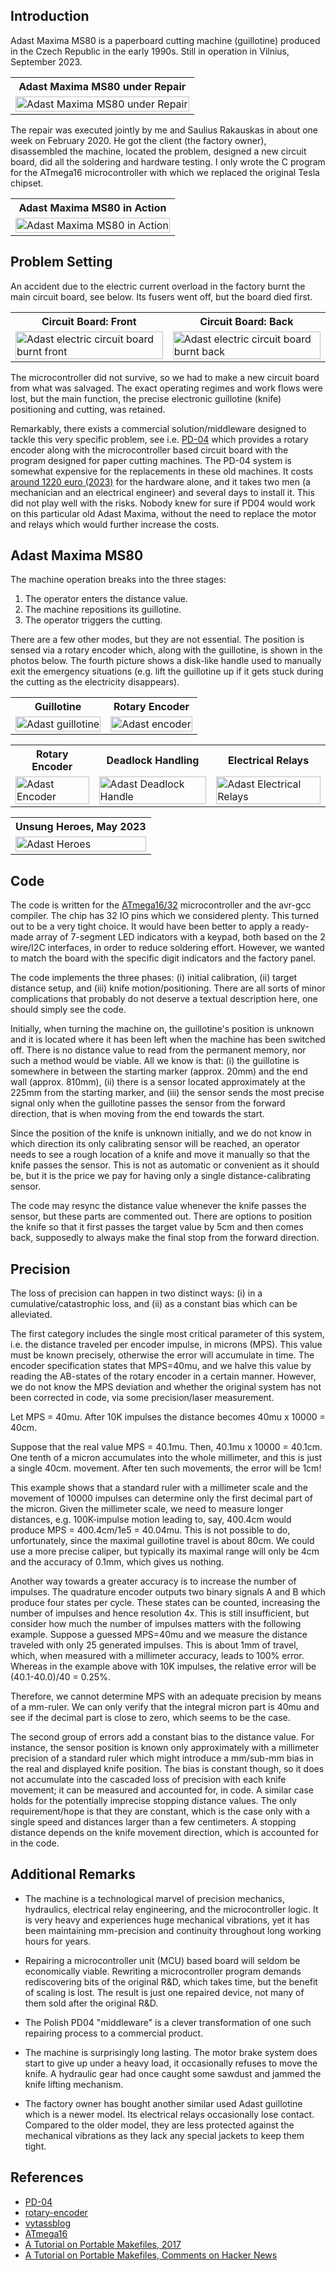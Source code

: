 
## Introduction

Adast Maxima MS80 is a paperboard cutting machine (guillotine) produced in the Czech Republic in the early 1990s. Still in operation in Vilnius, September 2023.

<table>
<tr>
<th style="text-align:center"> Adast Maxima MS80 under Repair</th>
</tr>
<tr>
<td>
<img src="./images/adastMain.jpg"  alt="Adast Maxima MS80 under Repair" width="100%" >
</td>
</tr>
</table>

The repair was executed jointly by me and Saulius Rakauskas in about one week on February 2020. He got the client (the factory owner), disassembled the machine, located the problem, designed a new circuit board, did all the soldering and hardware testing. I only wrote the C program for the ATmega16 microcontroller with which we replaced the original Tesla chipset. 

<table>
<tr>
<th style="text-align:center"> Adast Maxima MS80 in Action</th>
</tr>
<tr>
<td>
<img src="./images/adastAction.jpg"  alt="Adast Maxima MS80 in Action" width="100%" >
</td>
</tr>
</table>

## Problem Setting

An accident due to the electric current overload in the factory burnt the main circuit board, see below. Its fusers went off, but the board died first.

<table>
<tr>
<th style="text-align:center"> Circuit Board: Front </th>
<th style="text-align:center"> Circuit Board: Back </th>
</tr>
<tr>
<td>

<img src="./images/adastFront.jpg"  alt="Adast electric circuit board burnt front" width="100%" >

</td>
<td>

<img src="./images/adastBack.jpg"  alt="Adast electric circuit board burnt back" width="100%" >

</td>
</tr>
</table>

The microcontroller did not survive, so we had to make a new circuit board from what was salvaged. The exact operating regimes and work flows were lost, but the main function, the precise electronic guillotine (knife) positioning and cutting, was retained.

Remarkably, there exists a commercial solution/middleware designed to tackle this very specific problem, see i.e. [PD-04][1] which provides a rotary encoder along with the microcontroller based circuit board with the program designed for paper cutting machines. The PD-04 system is somewhat expensive for the replacements in these old machines. It costs [around 1220 euro (2023)](https://www.en.chip-elektronika.pl/readers-programmers-for-paper-cutters/control-system-pd-04/) for the hardware alone, and it takes two men (a mechanician and an electrical engineer) and several days to install it. This did not play well with the risks. Nobody knew for sure if PD04 would work on this particular old Adast Maxima, without the need to replace the motor and relays which would further increase the costs.

## Adast Maxima MS80

The machine operation breaks into the three stages:

1. The operator enters the distance value.
2. The machine repositions its guillotine.
3. The operator triggers the cutting.

There are a few other modes, but they are not essential. The position is sensed via a rotary encoder which, along with the guillotine, is shown in the photos below. The fourth picture shows a disk-like handle used to manually exit the emergency situations (e.g. lift the guillotine up if it gets stuck during the cutting as the electricity disappears).

<table>
<tr>
<th> Guillotine </th>
<th> Rotary Encoder</th>
</tr>
<tr>
<td>

<img src="./images/adastKnife.jpg"  alt="Adast guillotine" width="100%" >

</td>
<td>

<img src="./images/adastCounterZoom.jpg"  alt="Adast encoder" width="100%" >

</td>
</tr>
</table>

<table>
<tr>
<th> Rotary Encoder </th>
<th> Deadlock Handling </th>
<th> Electrical Relays </th>
</tr>
<tr>
<td>

<img src="./images/adastCounterRemoved.jpg"  alt="Adast Encoder" width="100%" >

</td>
<td>

<img src="./images/adastDeadlockHandle.jpg"  alt="Adast Deadlock Handle" width="100%" >

</td>
<td>

<img src="./images/adastRelays.jpg"  alt="Adast Electrical Relays" width="100%" >

</td>
</tr>
</table>

<table>
<tr>
<th style="text-align:center"> Unsung Heroes, May 2023</th>
</tr>
<tr>
<td>
<img src="./images/adastPeople.jpg"  alt="Adast Heroes" width="100%" >
</td>
</tr>
</table>

## Code

The code is written for the [ATmega16/32][4] microcontroller and the avr-gcc compiler. The chip has 32 IO pins which we considered plenty. This turned out to be a very tight choice. It would have been better to apply a ready-made array of 7-segment LED indicators with a keypad, both based on the 2 wire/I2C interfaces, in order to reduce soldering effort. However, we wanted to match the board with the specific digit indicators and the factory panel.

The code implements the three phases: (i) initial calibration, (ii) target distance setup, and (iii) knife motion/positioning. There are all sorts of minor complications that probably do not deserve a textual description here, one should simply see the code. 
  
Initially, when turning the machine on, the guillotine's position is unknown and it is located where it has been left when the machine has been switched off. There is no distance value to read from the permanent memory, nor such a method would be viable. All we know is that: (i) the guillotine is somewhere in between the starting marker (approx. 20mm) and the end wall (approx. 810mm), (ii) there is a sensor located approximately at the 225mm from the starting marker, and (iii) the sensor sends the most precise signal only when the guillotine passes the sensor from the forward direction, that is when moving from the end towards the start.

Since the position of the knife is unknown initially, and we do not know in which direction its only calibrating sensor will be reached, an operator needs to see a rough location of a knife and move it manually so that the knife passes the sensor. This is not as automatic or convenient as it should be, but it is the price we pay for having only a single distance-calibrating sensor.

The code may resync the distance value whenever the knife passes the sensor, but these parts are commented out. There are options to position the knife so that it first passes the target value by 5cm and then comes back, supposedly to always make the final stop from the forward direction.

## Precision 

The loss of precision can happen in two distinct ways: (i) in a cumulative/catastrophic loss, and (ii) as a constant bias which can be alleviated.

The first category includes the single most critical parameter of this system, i.e. the distance traveled per encoder impulse, in microns (MPS). This value must be known precisely, otherwise the error will accumulate in time. The encoder specification states that MPS=40mu, and we halve this value by reading the AB-states of the rotary encoder in a certain manner. However, we do not know the MPS deviation and whether the original system has not been corrected in code, via some precision/laser measurement.

Let MPS = 40mu. After 10K impulses the distance becomes 40mu x 10000 = 40cm.

Suppose that the real value MPS = 40.1mu. Then, 40.1mu x 10000 = 40.1cm. One tenth of a micron accumulates into the whole millimeter, and this is just a single 40cm. movement. After ten such movements, the error will be 1cm!

This example shows that a standard ruler with a millimeter scale and the movement of 10000 impulses can determine only the first decimal part of the micron. Given the millimeter scale, we need to measure longer distances, e.g. 100K-impulse motion leading to, say, 400.4cm would produce MPS = 400.4cm/1e5 = 40.04mu. This is not possible to do, unfortunately, since the maximal guillotine travel is about 80cm. We could use a more precise caliper, but typically its maximal range will only be 4cm and the accuracy of 0.1mm, which gives us nothing.

Another way towards a greater accuracy is to increase the number of impulses. The quadrature encoder outputs two binary signals A and B which produce four states per cycle. These states can be counted, increasing the number of impulses and hence resolution 4x. This is still insufficient, but consider how much the number of impulses matters with the following example. Suppose a guessed MPS=40mu and we measure the distance traveled with only 25 generated impulses. This is about 1mm of travel, which, when measured with a millimeter accuracy, leads to 100% error. Whereas in the example above with 10K impulses, the relative error will be (40.1-40.0)/40 = 0.25%.  

Therefore, we cannot determine MPS with an adequate precision by means of a mm-ruler. We can only verify that the integral micron part is 40mu and see if the decimal part is close to zero, which seems to be the case.

The second group of errors add a constant bias to the distance value. For instance, the sensor position is known only approximately with a millimeter precision of a standard ruler which might introduce a mm/sub-mm bias in the real and displayed knife position. The bias is constant though, so it does not accumulate into the cascaded loss of precision with each knife movement; it can be measured and accounted for, in code. A similar case holds for the potentially imprecise stopping distance values. The only requirement/hope is that they are constant, which is the case only with a single speed and distances larger than a few centimeters. A stopping distance depends on the knife movement direction, which is accounted for in the code. 

## Additional Remarks

- The machine is a technological marvel of precision mechanics, hydraulics, electrical relay engineering, and the microcontroller logic. It is very heavy and experiences huge mechanical vibrations, yet it has been maintaining mm-precision and continuity throughout long working hours for years.

- Repairing a microcontroller unit (MCU) based board will seldom be economically viable. 
  Rewriting a microcontroller program demands rediscovering bits of the original R&D, which takes time, but the benefit of scaling is lost. 
  The result is just one repaired device, not many of them sold after the original R&D.

- The Polish PD04 "middleware" is a clever transformation of one such repairing process to a commercial product.

- The machine is surprisingly long lasting. The motor brake system does start to give up under a heavy load, it occasionally refuses to move the knife. A hydraulic gear had once caught some sawdust and jammed the knife lifting mechanism. 

- The factory owner has bought another similar used Adast guillotine which is a newer model. Its electrical relays occasionally lose contact. Compared to the older model, they are less protected against the mechanical vibrations as they lack any special jackets to keep them tight.
  
## References

- [PD-04][1]
- [rotary-encoder][2]
- [vytassblog][3]
- [ATmega16][4]
- [A Tutorial on Portable Makefiles, 2017](https://nullprogram.com/blog/2017/08/20/)
- [A Tutorial on Portable Makefiles, Comments on Hacker News](https://news.ycombinator.com/item?id=32303193)

[1]: https://www.en.chip-elektronika.pl/readers-programmers-for-paper-cutters/control-system-pd-04/
[2]: https://howtomechatronics.com/tutorials/arduino/rotary-encoder-works-use-arduino/
[3]: http://blog.elektronika.lt/vytassblog/?page_id=113
[4]: https://components101.com/microcontrollers/atmega16-pinout-features-datasheet
